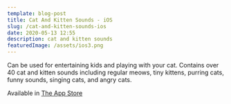 ```yaml
---
template: blog-post
title: Cat And Kitten Sounds - iOS
slug: /cat-and-kitten-sounds-ios
date: 2020-05-13 12:55
description: cat and kitten sounds
featuredImage: /assets/ios3.png
---
```

Can be used for entertaining kids and playing with your cat. Contains over 40 cat and kitten sounds including regular meows, tiny kittens, purring cats, funny sounds, singing cats, and angry cats.

Available in [The App Store](http://itunes.apple.com/us/app/cat-and-kitten-sounds/id530663802 "Cat and Kitten Sounds on The App Store")